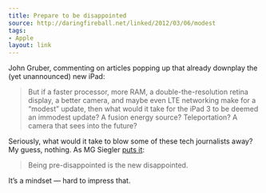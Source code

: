 ```yaml
---
title: Prepare to be disappointed
source: http://daringfireball.net/linked/2012/03/06/modest
tags:
- Apple
layout: link
---
```


John Gruber, commenting on articles popping up that already downplay the (yet unannounced) new iPad:

> But if a faster processor, more RAM, a double-the-resolution retina display, a better camera, and maybe even LTE networking make for a “modest” update, then what would it take for the iPad 3 to be deemed an immodest update? A fusion energy source? Teleportation? A camera that sees into the future?

Seriously, what would it take to blow some of these tech journalists away? My guess, nothing. As MG Siegler [puts it][2]:

> Being pre-disappointed is the new disappointed.

It’s a mindset — hard to impress that.

[1]:http://daringfireball.net/linked/2012/03/06/modest
[2]:http://techcrunch.com/2012/03/06/the-ipad-hd-is-wonderful